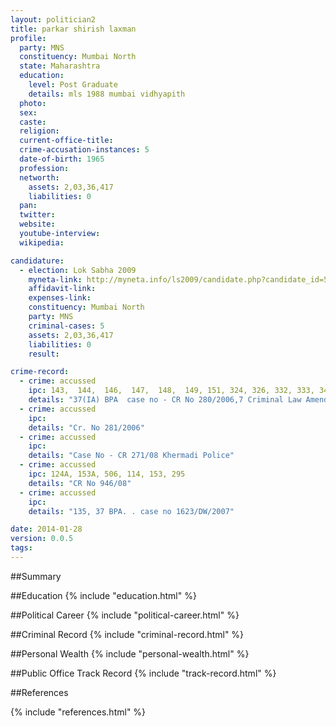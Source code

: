 ```yaml
---
layout: politician2
title: parkar shirish laxman
profile: 
  party: MNS
  constituency: Mumbai North
  state: Maharashtra
  education: 
    level: Post Graduate
    details: mls 1988 mumbai vidhyapith
  photo: 
  sex: 
  caste: 
  religion: 
  current-office-title: 
  crime-accusation-instances: 5
  date-of-birth: 1965
  profession: 
  networth: 
    assets: 2,03,36,417
    liabilities: 0
  pan: 
  twitter: 
  website: 
  youtube-interview: 
  wikipedia: 

candidature: 
  - election: Lok Sabha 2009
    myneta-link: http://myneta.info/ls2009/candidate.php?candidate_id=5378
    affidavit-link: 
    expenses-link: 
    constituency: Mumbai North 
    party: MNS
    criminal-cases: 5
    assets: 2,03,36,417
    liabilities: 0
    result:  

crime-record: 
  - crime: accussed
    ipc: 143,  144,  146,  147,  148,  149, 151, 324, 326, 332, 333, 341, 353, 427
    details: "37(IA) BPA  case no - CR No 280/2006,7 Criminal Law Amendment Act" 
  - crime: accussed
    ipc: 
    details: "Cr. No 281/2006" 
  - crime: accussed
    ipc: 
    details: "Case No - CR 271/08 Khermadi Police" 
  - crime: accussed
    ipc: 124A, 153A, 506, 114, 153, 295
    details: "CR No 946/08" 
  - crime: accussed
    ipc: 
    details: "135, 37 BPA. . case no 1623/DW/2007" 

date: 2014-01-28
version: 0.0.5
tags: 
---
```

##Summary


##Education
{% include "education.html" %}


##Political Career
{% include "political-career.html" %}


##Criminal Record
{% include "criminal-record.html" %}


##Personal Wealth
{% include "personal-wealth.html" %}


##Public Office Track Record
{% include "track-record.html" %}


##References


{% include "references.html" %}